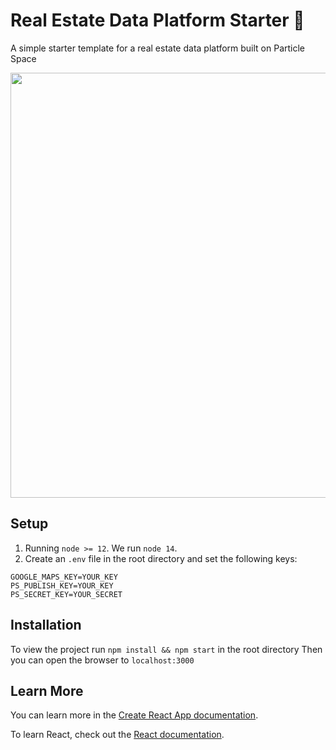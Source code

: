 # Real Estate Data Platform Starter 🚀

A simple starter template for a real estate data platform built on Particle Space

<p align="center">
<img src="https://user-images.githubusercontent.com/25208877/157114129-17f3e612-e39b-4e24-aa28-029db21fe386.png" width="680">
</p>

## Setup
1. Running `node >= 12`.  We run `node 14`. 
2. Create an `.env` file in the root directory and set the following keys:
```
GOOGLE_MAPS_KEY=YOUR_KEY
PS_PUBLISH_KEY=YOUR_KEY
PS_SECRET_KEY=YOUR_SECRET
```

## Installation 
To view the project run `npm install && npm start` in the root directory
Then you can open the browser to `localhost:3000`

## Learn More

You can learn more in the [Create React App documentation](https://facebook.github.io/create-react-app/docs/getting-started).

To learn React, check out the [React documentation](https://reactjs.org/).
